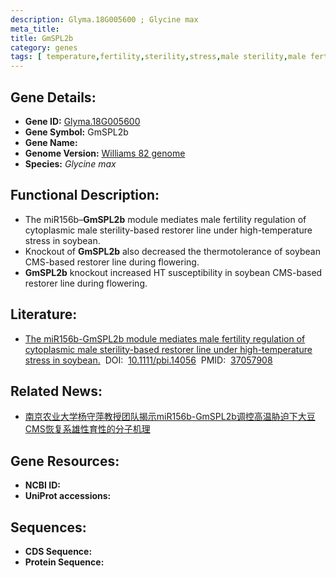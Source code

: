 ```yaml
---
description: Glyma.18G005600 ; Glycine max
meta_title:
title: GmSPL2b
category: genes
tags: [ temperature,fertility,sterility,stress,male sterility,male fertility,flowering,thermotolerance ]
---
```


## Gene Details:
- **Gene ID:**	[Glyma.18G005600](https://www.maizegdb.org/gene_center/gene/Glyma.18G005600)
- **Gene Symbol:** GmSPL2b
- **Gene Name:** 
- **Genome Version:** [Williams 82 genome]()
- **Species:** *Glycine max*

## Functional Description:
   - The miR156b–**GmSPL2b** module mediates male fertility regulation of cytoplasmic male sterility-based restorer line under high-temperature stress in soybean.
   - Knockout of **GmSPL2b** also decreased the thermotolerance of soybean CMS-based restorer line during flowering.
   - **GmSPL2b** knockout increased HT susceptibility in soybean CMS-based restorer line during flowering.

## Literature:
   - [The miR156b-GmSPL2b module mediates male fertility regulation of cytoplasmic male sterility-based restorer line under high-temperature stress in soybean.]( https://onlinelibrary.wiley.com/doi/10.1111/pbi.14056)&nbsp;&nbsp;DOI:&nbsp;&nbsp;[10.1111/pbi.14056](https://onlinelibrary.wiley.com/doi/10.1111/pbi.14056)&nbsp;&nbsp;PMID:&nbsp;&nbsp;[37057908](https://pubmed.ncbi.nlm.nih.gov/37057908/)

## Related News:
   - [南京农业大学杨守萍教授团队揭示miR156b-GmSPL2b调控高温胁迫下大豆CMS恢复系雄性育性的分子机理](https://mp.weixin.qq.com/s?__biz=MzIyOTY2NDYyNQ==&mid=2247570570&idx=4&sn=49297f050fe27aa969e7c2f361055d6b&chksm=175cbdc60ee4e264c39ed7e436f47bae9f102119ec7d5a41b40ef84179590211277033b3d897&scene=27#wechat_redirect)

## Gene Resources:
- **NCBI ID:** [](https://www.ncbi.nlm.nih.gov/gene/?term=)
- **UniProt accessions:** [](https://www.uniprot.org/uniprotkb//entry)

## Sequences:
- **CDS Sequence:**
- **Protein Sequence:**
